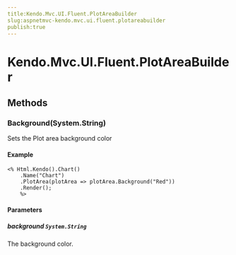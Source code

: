 ```yaml
---
title:Kendo.Mvc.UI.Fluent.PlotAreaBuilder
slug:aspnetmvc-kendo.mvc.ui.fluent.plotareabuilder
publish:true
---
```


# Kendo.Mvc.UI.Fluent.PlotAreaBuilder

## Methods

### Background(System.String)
Sets the Plot area background color

#### Example
    <% Html.Kendo().Chart()
        .Name("Chart")
        .PlotArea(plotArea => plotArea.Background("Red"))
        .Render();
        %>

#### Parameters

##### background `System.String`
The background color.